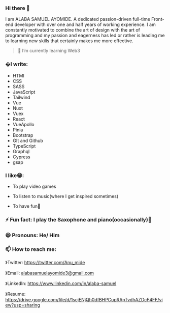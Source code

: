 ### Hi there 👋

<!--
**Anumide/Anumide** is a ✨ _special_ ✨ repository because its `README.md` (this file) appears on your GitHub profile.

Here are some ideas to get you started:

- 🔭 I’m currently working on ...
- 🌱 I’m currently learning ...
- 👯 I’m looking to collaborate on ...
- 🤔 I’m looking for help with ...
- 💬 Ask me about ...
- 📫 How to reach me: ...
- 😄 Pronouns: ...
- ⚡ Fun fact: ...
-->

I am ALABA SAMUEL AYOMIDE. A dedicated passion-driven full-time Front-end developer with over one and half years of working experience. I am constantly motivated to combine the art of design with the art of programming and my passion and eagerness has led or rather is leading me to learning new skills that certainly makes me more effective.

>🌱 I’m currently learning Web3


### �I write:

- HTMl
- CSS
- SASS
- JavaScript
- Tailwind
- Vue
- Nuxt
- Vuex
- React
- VueApollo
- Pinia
- Bootstrap
- GIt and Github
- TypeScript
- Graphql
- Cypress
- gsap

### I like😁:

- To play video games

- To listen to music(where I get inspired sometimes)

- To have fun🤪

### ⚡ Fun fact: I play the Saxophone and piano(occasionally)🙈

### 😄 Pronouns: He/ Him

### 📫 How to reach me:

》Twitter: https://twitter.com/Anu_mide

》Email: alabasamuelayomide3@gmail.com 

》LinkedIn: https://www.linkedin.com/in/alaba-samuel

》Resume: https://drive.google.com/file/d/1scjENjQh0dfBHPCupRApTvdhAZDcF4FF/view?usp=sharing



